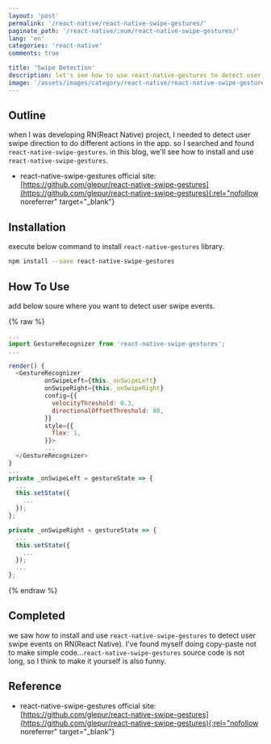 ```yaml
---
layout: 'post'
permalink: '/react-native/react-native-swipe-gestures/'
paginate_path: '/react-native/:num/react-native-swipe-gestures/'
lang: 'en'
categories: 'react-native'
comments: true

title: 'Swipe Detection'
description: let's see how to use react-native-gestures to detect user swipe event on RN(React Native) project
image: '/assets/images/category/react-native/react-native-swipe-gestures.jpg'
---
```



## Outline
when I was developing RN(React Native) project, I needed to detect user swipe direction to do different actions in the app. so I searched and found ```react-native-swipe-gestures```. in this blog, we'll see how to install and use ```react-native-swipe-gestures```.

- react-native-swipe-gestures official site: [https://github.com/glepur/react-native-swipe-gestures](https://github.com/glepur/react-native-swipe-gestures){:rel="nofollow noreferrer" target="_blank"}

## Installation
execute below command to install ```react-native-gestures``` library.

```bash
npm install --save react-native-swipe-gestures
```

## How To Use
add below soure where you want to detect user swipe events.

{% raw %}
```js
...
import GestureRecognizer from 'react-native-swipe-gestures';
...

render() {
  <GestureRecognizer
          onSwipeLeft={this._onSwipeLeft}
          onSwipeRight={this._onSwipeRight}
          config={{
            velocityThreshold: 0.3,
            directionalOffsetThreshold: 80,
          }}
          style={{
            flex: 1,
          }}>
          ...
  </GestureRecognizer>
}
...
private _onSwipeLeft = gestureState => {
  ...
  this.setState({
    ...
  });
};

private _onSwipeRight = gestureState => {
  ...
  this.setState({
    ...
  });
  ...
};
```
{% endraw %}

## Completed
we saw how to install and use ```react-native-swipe-gestures``` to detect user swipe events on RN(React Native). I've found myself doing copy-paste not to make simple code...```react-native-swipe-gestures``` source code is not long, so I think to make it yourself is also funny.


## Reference
- react-native-swipe-gestures official site: [https://github.com/glepur/react-native-swipe-gestures](https://github.com/glepur/react-native-swipe-gestures){:rel="nofollow noreferrer" target="_blank"}